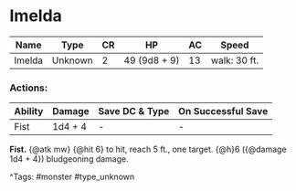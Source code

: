 # Imelda

| Name | Type | CR | HP | AC | Speed |
|------|------|----|----|----|-------|
| Imelda | Unknown | 2 | 49 (9d8 + 9) | 13 | walk: 30 ft. |

### Actions:

| Ability | Damage | Save DC & Type | On Successful Save |
|---------|--------|----------------|--------------------|
| Fist | 1d4 + 4 | - | - |


**Fist.** {@atk mw} {@hit 6} to hit, reach 5 ft., one target. {@h}6 ({@damage 1d4 + 4}) bludgeoning damage.

^Tags: #monster #type_unknown